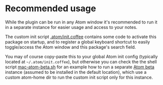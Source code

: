 # Recommended usage

While the plugin can be run in any Atom window it's recommended to run it in a separate instance for easier usage and access to your notes.

The custom init script [.atom/init.coffee](.atom/init.coffee#L10) contains some code to activate this package on startup, and to register a global keyboard shortcut to easily toggle/access the Atom window and this package's search field.

You may of course copy-paste this to your global Atom init config (typically located at `~/.atom/init.coffee`), but otherwise you can check the the shell script [mac-atom-beta.sh](mac-atom-beta.sh) for an example how to run a separate [Atom beta](https://atom.io/beta) instance (assumed to be installed in the default location), which use a custom atom-home dir to run the custom init script only for this instance.
